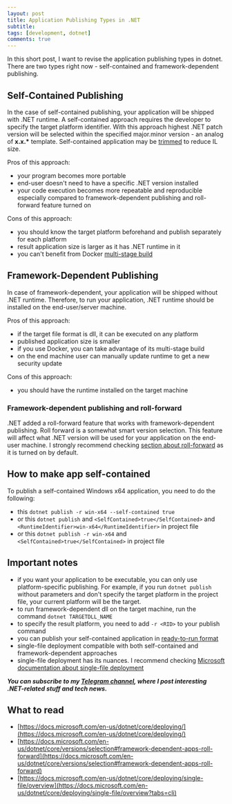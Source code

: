 ```yaml
---
layout: post
title: Application Publishing Types in .NET
subtitle: 
tags: [development, dotnet]
comments: true
---
```

In this short post, I want to revise the application publishing types in dotnet. There are two types right now - self-contained and framework-dependent publishing. 

## Self-Contained Publishing
In the case of self-contained publishing, your application will be shipped with .NET runtime. A self-contained approach requires the developer to specify the target platform identifier. With this approach highest .NET patch version will be selected within the specified major.minor version - an analog of __x.x.*__ template. Self-contained application may be [trimmed](https://docs.microsoft.com/en-us/dotnet/core/deploying/trimming/trimming-options) to reduce IL size. 

Pros of this approach:
- your program becomes more portable
- end-user doesn't need to have a specific .NET version installed
- your code execution becomes more repeatable and reproducible especially compared to framework-dependent publishing and roll-forward feature turned on

Cons of this approach:
- you should know the target platform beforehand and publish separately for each platform 
- result application size is larger as it has .NET runtime in it
- you can't benefit from Docker [multi-stage build](https://docs.docker.com/develop/develop-images/dockerfile_best-practices/#use-multi-stage-builds)

## Framework-Dependent Publishing
In case of framework-dependent, your application will be shipped without .NET runtime. Therefore, to run your application, .NET runtime should be installed on the end-user/server machine. 

Pros of this approach:
- if the target file format is dll, it can be executed on any platform
- published application size is smaller
- if you use Docker, you can take advantage of its multi-stage build
- on the end machine user can manually update runtime to get a new security update

Cons of this approach:
- you should have the runtime installed on the target machine

### Framework-dependent publishing and roll-forward
.NET added a roll-forward feature that works with framework-dependent publishing. Roll forward is a somewhat smart version selection. This feature will affect what .NET version will be used for your application on the end-user machine. I strongly recommend checking [section about roll-forward](https://docs.microsoft.com/en-us/dotnet/core/versions/selection#framework-dependent-apps-roll-forward) as it is turned on by default. 

## How to make app self-contained
To publish a self-contained Windows x64 application, you need to do the following:
- this `dotnet publish -r win-x64 --self-contained true`
- or this `dotnet publish` and `<SelfContained>true</SelfContained>` and `<RuntimeIdentifier>win-x64</RuntimeIdentifier>` in project file
- or this `dotnet publish -r win-x64` and `<SelfContained>true</SelfContained>` in project file

## Important notes
- if you want your application to be executable, you can only use platform-specific publishing. For example, if you run `dotnet publish` without parameters and don't specify the target platform in the project file, your current platform will be the target.
- to run framework-dependent dll on the target machine, run the command `dotnet TARGETDLL_NAME` 
- to specify the result platform, you need to add `-r <RID>` to your publish command
- you can publish your self-contained application in [ready-to-run format](https://docs.microsoft.com/en-us/dotnet/core/deploying/#publish-with-readytorun-images)
- single-file deployment compatible with both self-contained and framework-dependent approaches
- single-file deployment has its nuances. I recommend checking [Microsoft documentation about single-file deployment](https://docs.microsoft.com/en-us/dotnet/core/deploying/single-file/overview)

__*You can subscribe to my [Telegram channel](https://t.me/dotnetarticles), where I post interesting .NET-related stuff and tech news.*__

## What to read
- [https://docs.microsoft.com/en-us/dotnet/core/deploying/](https://docs.microsoft.com/en-us/dotnet/core/deploying/)
- [https://docs.microsoft.com/en-us/dotnet/core/versions/selection#framework-dependent-apps-roll-forward](https://docs.microsoft.com/en-us/dotnet/core/versions/selection#framework-dependent-apps-roll-forward)
- [https://docs.microsoft.com/en-us/dotnet/core/deploying/single-file/overview](https://docs.microsoft.com/en-us/dotnet/core/deploying/single-file/overview?tabs=cli)